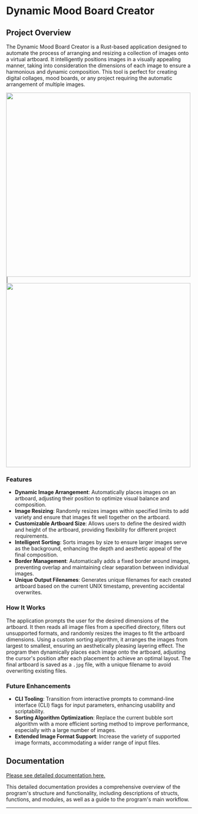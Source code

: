 # Dynamic Mood Board Creator

## Project Overview

The Dynamic Mood Board Creator is a Rust-based application designed to automate the process of arranging and resizing a collection of images onto a virtual artboard. It intelligently positions images in a visually appealing manner, taking into consideration the dimensions of each image to ensure a harmonious and dynamic composition. This tool is perfect for creating digital collages, mood boards, or any project requiring the automatic arrangement of multiple images.


<img src = "https://nicetake.com/images/artboard_1710282529.jpg" width="500" height="500">  |   <img src = "https://nicetake.com/images/artboard_1710282624.jpg" width="500" height="500">



### Features

- **Dynamic Image Arrangement**: Automatically places images on an artboard, adjusting their position to optimize visual balance and composition.
- **Image Resizing**: Randomly resizes images within specified limits to add variety and ensure that images fit well together on the artboard.
- **Customizable Artboard Size**: Allows users to define the desired width and height of the artboard, providing flexibility for different project requirements.
- **Intelligent Sorting**: Sorts images by size to ensure larger images serve as the background, enhancing the depth and aesthetic appeal of the final composition.
- **Border Management**: Automatically adds a fixed border around images, preventing overlap and maintaining clear separation between individual images.
- **Unique Output Filenames**: Generates unique filenames for each created artboard based on the current UNIX timestamp, preventing accidental overwrites.

### How It Works

The application prompts the user for the desired dimensions of the artboard. It then reads all image files from a specified directory, filters out unsupported formats, and randomly resizes the images to fit the artboard dimensions. Using a custom sorting algorithm, it arranges the images from largest to smallest, ensuring an aesthetically pleasing layering effect. The program then dynamically places each image onto the artboard, adjusting the cursor's position after each placement to achieve an optimal layout. The final artboard is saved as a `.jpg` file, with a unique filename to avoid overwriting existing files.

### Future Enhancements

- **CLI Tooling**: Transition from interactive prompts to command-line interface (CLI) flags for input parameters, enhancing usability and scriptability.
- **Sorting Algorithm Optimization**: Replace the current bubble sort algorithm with a more efficient sorting method to improve performance, especially with a large number of images.
- **Extended Image Format Support**: Increase the variety of supported image formats, accommodating a wider range of input files.

## Documentation

[Please see detailed documentation here.](DOCUMENTATION.md)

This detailed documentation provides a comprehensive overview of the program's structure and functionality, including descriptions of structs, functions, and modules, as well as a guide to the program's main workflow.

---
